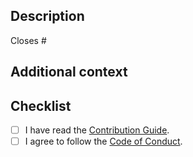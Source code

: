 ## Description

<!-- Describe your changes in detail. -->

<!--
If it resolves an open issue, link to the issue here, otherwise remove this
line.
-->

Closes #

## Additional context

<!-- If you have any other context, describe them here. -->

## Checklist

- [ ] I have read the [Contribution Guide].
- [ ] I agree to follow the [Code of Conduct].

[Contribution Guide]: https://github.com/sorairolake/public-data-license-lml/blob/develop/CONTRIBUTING.adoc
[Code of Conduct]: https://github.com/sorairolake/public-data-license-lml/blob/develop/CODE_OF_CONDUCT.md
